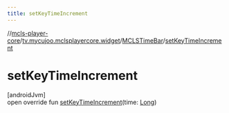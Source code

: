 ```yaml
---
title: setKeyTimeIncrement
---
```

//[mcls-player-core](../../../index.html)/[tv.mycujoo.mclsplayercore.widget](../index.html)/[MCLSTimeBar](index.html)/[setKeyTimeIncrement](set-key-time-increment.html)



# setKeyTimeIncrement



[androidJvm]\
open override fun [setKeyTimeIncrement](set-key-time-increment.html)(time: [Long](https://kotlinlang.org/api/latest/jvm/stdlib/kotlin/-long/index.html))




